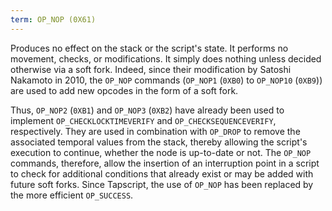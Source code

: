 ```yaml
---
term: OP_NOP (0X61)
---
```


Produces no effect on the stack or the script's state. It performs no movement, checks, or modifications. It simply does nothing unless decided otherwise via a soft fork. Indeed, since their modification by Satoshi Nakamoto in 2010, the `OP_NOP` commands (`OP_NOP1` (`0XB0`) to `OP_NOP10` (`0XB9`)) are used to add new opcodes in the form of a soft fork.

Thus, `OP_NOP2` (`0XB1`) and `OP_NOP3` (`0XB2`) have already been used to implement `OP_CHECKLOCKTIMEVERIFY` and `OP_CHECKSEQUENCEVERIFY`, respectively. They are used in combination with `OP_DROP` to remove the associated temporal values from the stack, thereby allowing the script's execution to continue, whether the node is up-to-date or not. The `OP_NOP` commands, therefore, allow the insertion of an interruption point in a script to check for additional conditions that already exist or may be added with future soft forks. Since Tapscript, the use of `OP_NOP` has been replaced by the more efficient `OP_SUCCESS`.

